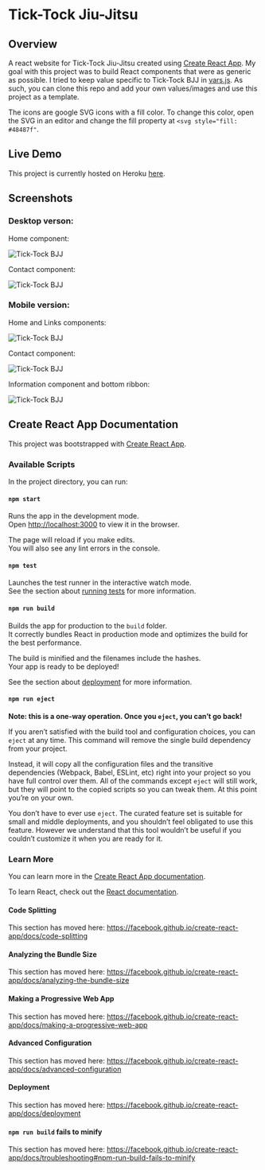 
# Tick-Tock Jiu-Jitsu  

## Overview

A react website for Tick-Tock Jiu-Jitsu created using [Create React App](https://github.com/facebook/create-react-app). My goal with this project was to build React components that were as generic as possible. I tried to keep value specific to Tick-Tock BJJ in [vars.js](/src/vars.js). As such, you can clone this repo and add your own values/images and use this project as a template.

The icons are google SVG icons with a fill color. To change this color, open the SVG in an editor and change the fill property at `<svg style="fill: #48487f"`.

## Live Demo

This project is currently hosted on Heroku [here](http://ticktockjiujitsu.herokuapp.com).

## Screenshots  

### Desktop verson: 

Home component: 

![Tick-Tock BJJ](/screenshots/Screenshot_5.png)

Contact component: 

![Tick-Tock BJJ](/screenshots/Screenshot_1.png)


### Mobile version:

Home and Links components: 

![Tick-Tock BJJ](/screenshots/Screenshot_2.png)

Contact component: 

![Tick-Tock BJJ](/screenshots/Screenshot_3.png)

Information component and bottom ribbon:

![Tick-Tock BJJ](/screenshots/Screenshot_4.png)


## Create React App Documentation

This project was bootstrapped with [Create React App](https://github.com/facebook/create-react-app).

### Available Scripts

In the project directory, you can run:

#### `npm start`

Runs the app in the development mode.<br>
Open [http://localhost:3000](http://localhost:3000) to view it in the browser.

The page will reload if you make edits.<br>
You will also see any lint errors in the console.

#### `npm test`

Launches the test runner in the interactive watch mode.<br>
See the section about [running tests](https://facebook.github.io/create-react-app/docs/running-tests) for more information.

#### `npm run build`

Builds the app for production to the `build` folder.<br>
It correctly bundles React in production mode and optimizes the build for the best performance.

The build is minified and the filenames include the hashes.<br>
Your app is ready to be deployed!

See the section about [deployment](https://facebook.github.io/create-react-app/docs/deployment) for more information.

#### `npm run eject`

**Note: this is a one-way operation. Once you `eject`, you can’t go back!**

If you aren’t satisfied with the build tool and configuration choices, you can `eject` at any time. This command will remove the single build dependency from your project.

Instead, it will copy all the configuration files and the transitive dependencies (Webpack, Babel, ESLint, etc) right into your project so you have full control over them. All of the commands except `eject` will still work, but they will point to the copied scripts so you can tweak them. At this point you’re on your own.

You don’t have to ever use `eject`. The curated feature set is suitable for small and middle deployments, and you shouldn’t feel obligated to use this feature. However we understand that this tool wouldn’t be useful if you couldn’t customize it when you are ready for it.

### Learn More

You can learn more in the [Create React App documentation](https://facebook.github.io/create-react-app/docs/getting-started).

To learn React, check out the [React documentation](https://reactjs.org/).

#### Code Splitting

This section has moved here: https://facebook.github.io/create-react-app/docs/code-splitting

#### Analyzing the Bundle Size

This section has moved here: https://facebook.github.io/create-react-app/docs/analyzing-the-bundle-size

#### Making a Progressive Web App

This section has moved here: https://facebook.github.io/create-react-app/docs/making-a-progressive-web-app

#### Advanced Configuration

This section has moved here: https://facebook.github.io/create-react-app/docs/advanced-configuration

#### Deployment

This section has moved here: https://facebook.github.io/create-react-app/docs/deployment

#### `npm run build` fails to minify

This section has moved here: https://facebook.github.io/create-react-app/docs/troubleshooting#npm-run-build-fails-to-minify
